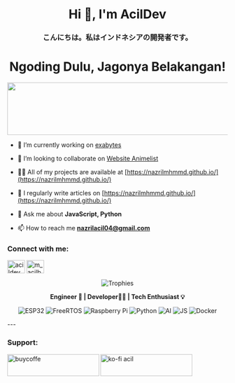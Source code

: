 <h1 align="center">Hi 👋, I'm AcilDev</h1>
<h3 align="center">こんにちは。私はインドネシアの開発者です。</h3>

<h1 align="center">Ngoding Dulu, Jagonya Belakangan!</h1>

<p align="center">
    <a href="https://youtube.com/@acilboy.?si=Grf54zTNacnIB8Xs">
      <img src="https://render.gitanimals.org/lines/deaafrizal?pet-id=657051833278790750" width="600" height="120" />
    </a>
</p>

- 🔭 I’m currently working on [exabytes](https://nazril.com/)

- 👯 I’m looking to collaborate on [Website Animelist](https://cuyanimelist.vercel.app/)

- 👨‍💻 All of my projects are available at [https://nazrilmhmmd.github.io/](https://nazrilmhmmd.github.io/)

- 📝 I regularly write articles on [https://nazrilmhmmd.github.io/](https://nazrilmhmmd.github.io/)

- 💬 Ask me about **JavaScript, Python**

- 📫 How to reach me **nazrilacil04@gmail.com**

<h3 align="left">Connect with me:</h3>
<p align="left">
<a href="https://dev.to/acildev" target="blank"><img align="center" src="https://raw.githubusercontent.com/rahuldkjain/github-profile-readme-generator/master/src/images/icons/Social/devto.svg" alt="acildev" height="30" width="40" /></a>
<a href="https://twitter.com/m_acilboy04" target="blank"><img align="center" src="https://raw.githubusercontent.com/rahuldkjain/github-profile-readme-generator/master/src/images/icons/Social/twitter.svg" alt="m_acilboy04" height="30" width="40" /></a>
</p>

<p align="center">
  <img src=https://github-profile-trophy.vercel.app/?username=deaafrizal&theme=radical&margin-w=10&rank=A,AA,AAA,S,SS,SSS,?&row=2&column=3" alt="Trophies" />
</p>

<p align="center">
  <b>Engineer 🚀 | Developer🧑‍💻 | Tech Enthusiast 💡</b>
</p>

<p align="center">
  <img src="https://img.shields.io/badge/-ESP32-blue?style=for-the-badge&logo=esp32" alt="ESP32" />
  <img src="https://img.shields.io/badge/-FreeRTOS-blue?style=for-the-badge&logo=rtos" alt="FreeRTOS" />
  <img src="https://img.shields.io/badge/-Raspberry%20Pi-red?style=for-the-badge&logo=raspberry-pi" alt="Raspberry Pi" />
  <img src="https://img.shields.io/badge/-Python-green?style=for-the-badge&logo=python" alt="Python" />
  <img src="https://img.shields.io/badge/-AI-yellow?style=for-the-badge&logo=ai" alt="AI" />
  <img src="https://img.shields.io/badge/-Javascript-yellow?style=for-the-badge&logo=javascript" alt="JS" />
  <img src="https://img.shields.io/badge/-Docker-blue?style=for-the-badge&logo=docker" alt="Docker" />
</p>
---
<h3 align="left">Support:</h3>
<p><a href="https://www.buymeacoffee.com/buycoffe"> <img align="left" src="https://cdn.buymeacoffee.com/buttons/v2/default-yellow.png" height="50" width="210" alt="buycoffe" /></a><a href="https://ko-fi.com/ko-fi acil"> <img align="left" src="https://cdn.ko-fi.com/cdn/kofi3.png?v=3" height="50" width="210" alt="ko-fi acil" /></a></p><br><br>
<!---
cilboy04/cilboy04 is a ✨ special ✨ repository because its `README.md` (this file) appears on your GitHub profile.
You can click the Preview link to take a look at your changes.
--->
